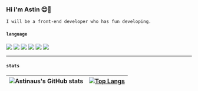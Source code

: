 ### Hi i'm Astin 😊👋

```
I will be a front-end developer who has fun developing.
```

<!--
**astinaus/astinaus** is a ✨ _special_ ✨ repository because its `README.md` (this file) appears on your GitHub profile.

Here are some ideas to get you started:

- 🔭 I’m currently working on ...
- 🌱 I’m currently learning ...
- 👯 I’m looking to collaborate on ...
- 🤔 I’m looking for help with ...
- 💬 Ask me about ...
- 📫 How to reach me: ...
- 😄 Pronouns: ...
- ⚡ Fun fact: ...
-->
#### `language`
<img src="https://img.shields.io/badge/HTML-orangered?style=flat-square&logo=html5&logoColor=white"/> <img src="https://img.shields.io/badge/CSS-blue?style=flat-square&logo=css3&logoColor=white"/> <img src="https://img.shields.io/badge/JavaScript-yellow?style=flat-square&logo=javascript&logoColor=white"/> <img src="https://img.shields.io/badge/jQuery-darkblue?style=flat-square&logo=jquery&logoColor=white"/> <img src="https://img.shields.io/badge/Bootstrap-purple?style=flat-square&logo=bootstrap&logoColor=white"/> <img src="https://img.shields.io/badge/Sass-pink?style=flat-square&logo=sass&logoColor=white"/> 


---------
#### `stats`
|![Astinaus's GitHub stats](https://github-readme-stats.vercel.app/api?username=astinaus&show_icons=true&theme=radical)|[![Top Langs](https://github-readme-stats.vercel.app/api/top-langs/?username=astinaus)](https://github.com/anuraghazra/github-readme-stats)|
|--------|-----------|


